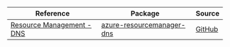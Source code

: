 | Reference | Package | Source |
|---|---|---|
|[Resource Management - DNS](resourcemanager-dns-readme.md)|[azure-resourcemanager-dns](https://repo1.maven.org/maven2/com/azure/resourcemanager/azure-resourcemanager-dns)|[GitHub](https://github.com/Azure/azure-sdk-for-java/blob/main/sdk/resourcemanager/azure-resourcemanager-dns)|
